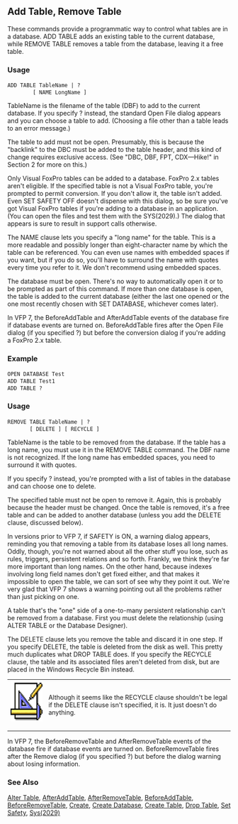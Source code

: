 ## Add Table, Remove Table

These commands provide a programmatic way to control what tables are in a database. ADD TABLE adds an existing table to the current database, while REMOVE TABLE removes a table from the database, leaving it a free table.

### Usage

```foxpro
ADD TABLE TableName | ?
        [ NAME LongName ]
```

TableName is the filename of the table (DBF) to add to the current database. If you specify ? instead, the standard Open File dialog appears and you can choose a table to add. (Choosing a file other than a table leads to an error message.)

The table to add must not be open. Presumably, this is because the "backlink" to the DBC must be added to the table header, and this kind of change requires exclusive access. (See "DBC, DBF, FPT, CDX&mdash;Hike!" in Section 2 for more on this.)

Only Visual FoxPro tables can be added to a database. FoxPro 2.x tables aren't eligible. If the specified table is not a Visual FoxPro table, you're prompted to permit conversion. If you don't allow it, the table isn't added. Even SET SAFETY OFF doesn't dispense with this dialog, so be sure you've got Visual FoxPro tables if you're adding to a database in an application. (You can open the files and test them with the SYS(2029).) The dialog that appears is sure to result in support calls otherwise.

The NAME clause lets you specify a "long name" for the table. This is a more readable and possibly longer than eight-character name by which the table can be referenced. You can even use names with embedded spaces if you want, but if you do so, you'll have to surround the name with quotes every time you refer to it. We don't recommend using embedded spaces.

The database must be open. There's no way to automatically open it or to be prompted as part of this command. If more than one database is open, the table is added to the current database (either the last one opened or the one most recently chosen with SET DATABASE, whichever comes later).

In VFP 7, the BeforeAddTable and AfterAddTable events of the database fire if database events are turned on. BeforeAddTable fires after the Open File dialog (if you specified ?) but before the conversion dialog if you're adding a FoxPro 2.x table.

### Example

```foxpro
OPEN DATABASE Test
ADD TABLE Test1
ADD TABLE ?
```
### Usage

```foxpro
REMOVE TABLE TableName | ?
       [ DELETE ] [ RECYCLE ]
```

TableName is the table to be removed from the database. If the table has a long name, you must use it in the REMOVE TABLE command. The DBF name is not recognized. If the long name has embedded spaces, you need to surround it with quotes.

If you specify ? instead, you're prompted with a list of tables in the database and can choose one to delete.

The specified table must not be open to remove it. Again, this is probably because the header must be changed. Once the table is removed, it's a free table and can be added to another database (unless you add the DELETE clause, discussed below).

In versions prior to VFP 7, if SAFETY is ON, a warning dialog appears, reminding you that removing a table from its database loses all long names. Oddly, though, you're not warned about all the other stuff you lose, such as rules, triggers, persistent relations and so forth. Frankly, we think they're far more important than long names. On the other hand, because indexes involving long field names don't get fixed either, and that makes it impossible to open the table, we can sort of see why they point it out. We're very glad that VFP 7 shows a warning pointing out all the problems rather than just picking on one.

A table that's the "one" side of a one-to-many persistent relationship can't be removed from a database. First you must delete the relationship (using ALTER TABLE or the Database Designer).

The DELETE clause lets you remove the table and discard it in one step. If you specify DELETE, the table is deleted from the disk as well. This pretty much duplicates what DROP TABLE does. If you specify the RECYCLE clause, the table and its associated files aren't deleted from disk, but are placed in the Windows Recycle Bin instead.

<table border=0 cellspacing=0 cellpadding=0 width=100%>
<tr>
  <td width=17% valign=top>
<img width=94 height=93 src="Design.gif"></p>
  </td>
  <td width=83%>
  <p>Although it seems like the RECYCLE clause shouldn't be legal if the DELETE clause isn't specified, it is. It just doesn't do anything.</p>
  </td>
 </tr>
</table>

In VFP 7, the BeforeRemoveTable and AfterRemoveTable events of the database fire if database events are turned on. BeforeRemoveTable fires after the Remove dialog (if you specified ?) but before the dialog warning about losing information.

### See Also

[Alter Table](s4g332.md), [AfterAddTable](s4g835.md), [AfterRemoveTable](s4g845.md), [BeforeAddTable](s4g835.md), [BeforeRemoveTable](s4g845.md), [Create](s4g069.md), [Create Database](s4g315.md), [Create Table](s4g071.md), [Drop Table](s4g693.md), [Set Safety](s4g170.md), [Sys(2029)](s4g405.md)